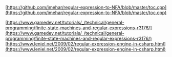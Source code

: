 [https://github.com/imehar/regular-expression-to-NFA/blob/master/toc.cpp](https://github.com/imehar/regular-expression-to-NFA/blob/master/toc.cpp)  
  
[https://www.gamedev.net/tutorials/_/technical/general-programming/finite-state-machines-and-regular-expressions-r3176/](https://www.gamedev.net/tutorials/_/technical/general-programming/finite-state-machines-and-regular-expressions-r3176/)  
[https://www.leniel.net/2009/02/regular-expression-engine-in-csharp.html](https://www.leniel.net/2009/02/regular-expression-engine-in-csharp.html)